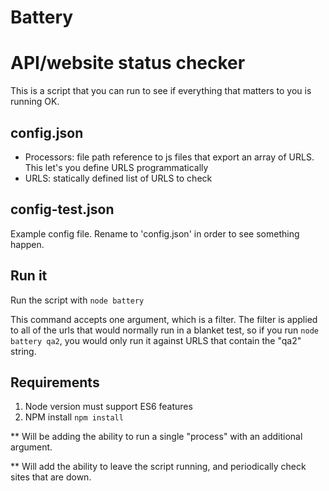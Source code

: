 # Battery
# API/website status checker

This is a script that you can run to see if everything that matters to you is running OK.

## config.json

- Processors: file path reference to js files that export an array of URLS. This let's you define URLS programmatically
- URLS: statically defined list of URLS to check

## config-test.json

Example config file. Rename to 'config.json' in order to see something happen.

## Run it

Run the script with `node battery`

This command accepts one argument, which is a filter. The filter is applied to all of the urls that would normally run in a blanket test, so if you run `node battery qa2`, you would only run it against URLS that contain the "qa2" string.

## Requirements

1. Node version must support ES6 features
2. NPM install `npm install`

** Will be adding the ability to run a single "process" with an additional argument.

** Will add the ability to leave the script running, and periodically check sites that are down.
